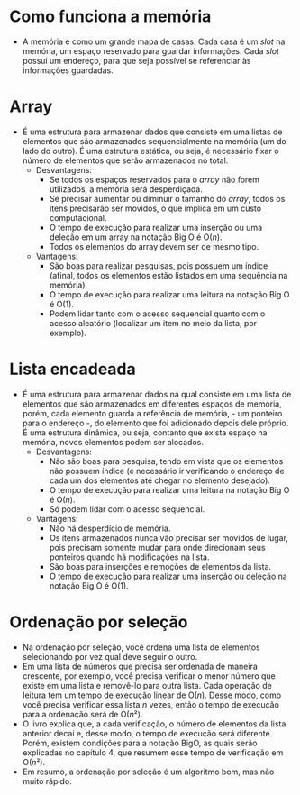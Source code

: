 # Como funciona a memória
- A memória é como um grande mapa de casas. Cada casa é um *slot* na memória, um espaço reservado para guardar informações. Cada *slot* possui um endereço, para que seja possível se referenciar às informações guardadas. 

# Array
- É uma estrutura para armazenar dados que consiste em uma listas de elementos que são armazenados sequencialmente na memória (um do lado do outro). É uma estrutura estática, ou seja, é necessário fixar o número de elementos que serão armazenados no total.
    - Desvantagens:
        - Se todos os espaços reservados para o *array* não forem utilizados, a memória será desperdiçada.
        - Se precisar aumentar ou diminuir o tamanho do *array*, todos os itens precisarão ser movidos, o que implica em um custo computacional.
        - O tempo de execução para realizar uma inserção ou uma deleção em um array na notação Big O é O(*n*).
        - Todos os elementos do array devem ser de mesmo tipo.
    - Vantagens:
        - São boas para realizar pesquisas, pois possuem um índice (afinal, todos os elementos estão listados em uma sequência na memória).
        - O tempo de execução para realizar uma leitura na notação Big O é O(1).
        - Podem lidar tanto com o acesso sequencial quanto com o acesso aleatório (localizar um item no meio da lista, por exemplo).

# Lista encadeada
- É uma estrutura para armazenar dados na qual consiste em uma lista de elementos que são armazenados em diferentes espaços de memória, porém, cada elemento guarda a referência de memória, - um ponteiro para o endereço -, do elemento que foi adicionado depois dele próprio. É uma estrutura dinâmica, ou seja, contanto que exista espaço na memória, novos elementos podem ser alocados.
    - Desvantagens:
        - Não são boas para pesquisa, tendo em vista que os elementos não possuem índice (é necessário ir verificando o endereço de cada um dos elementos até chegar no elemento desejado).
        - O tempo de execução para realizar uma leitura na notação Big O é O(*n*).
        - Só podem lidar com o acesso sequencial.
    - Vantagens:
        - Não há desperdício de memória.
        - Os itens armazenados nunca vão precisar ser movidos de lugar, pois precisam somente mudar para onde direcionam seus ponteiros quando há modificações na lista.
        - São boas para inserções e remoções de elementos da lista.
        - O tempo de execução para realizar uma inserção ou deleção na notação Big O é O(1).

# Ordenação por seleção
- Na ordenação por seleção, você ordena uma lista de elementos selecionando por vez qual deve seguir o outro.
- Em uma lista de números que precisa ser ordenada de maneira crescente, por exemplo, você precisa verificar o menor número que existe em uma lista e removê-lo para outra lista. Cada operação de leitura tem um tempo de execução linear de O(*n*). Desse modo, como você precisa verificar essa lista *n* vezes, então o tempo de execução para a ordenação será de O(*n*²).
- O livro explica que, a cada verificação, o número de elementos da lista anterior decai e, desse modo, o tempo de execução será diferente. Porém, existem condições para a notação BigO, as quais serão explicadas no capítulo 4, que resumem esse tempo de verificação em O(*n*²).
- Em resumo, a ordenação por seleção é um algoritmo bom, mas não muito rápido.